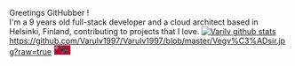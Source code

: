 Greetings GitHubber !  <br/>
I'm a 9 years old full-stack developer and a cloud architect based in Helsinki, Finland, contributing to projects that I love.
[![Varilv github stats](https://github-readme-stats.vercel.app/api?username=Varulv1997&theme=midnight-purple&show_icons=true)](https://github.com/Varulv1997/github-readme-stats)
https://github.com/Varulv1997/Varulv1997/blob/master/Vegv%C3%ADsir.jpg?raw=true
<img src="https://raw.githubusercontent.com/Varulv1997/Varulv1997/master/Vegv%C3%ADsir.jpg" width="30px">
